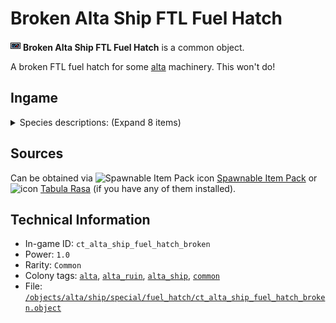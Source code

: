 # Broken Alta Ship FTL Fuel Hatch

<img src="https://raw.githubusercontent.com/Ceterai/Enternia/main/objects/alta/ship/special/fuel_hatch/icon.png" alt="Broken Alta Ship FTL Fuel Hatch icon" loading="lazy" height="16px" width="auto" /> **Broken Alta Ship FTL Fuel Hatch** is a common object.

A broken FTL fuel hatch for some [alta](https://ceterai.github.io/MyEnternia/Wiki/Tags/Alta) machinery. This won't do!

## Ingame

<details markdown="1"><summary>Species descriptions: (Expand 8 items)</summary>

- Alta: A broken piece of acquired tech. Lets you power up the ship using erchius fuel.
- Apex: Converts fuel into freedom.
- Avian: Let's load it up and take to the stars!
- Floran: Let'ss get going!
- Glitch: Excited. Once filled, we may visit another planet.
- Human: A fuel hatch. I can fill this up and explore.
- Hylotl: Fuel is the lifeblood of exploration.
- Novakid: FTL fuel goes in here! When it's fixed...

</details>

## Sources

Can be obtained via <img src="https://raw.githubusercontent.com/Silverfeelin/Starbound-SpawnableItemPack/master/interface/sip/iconSmall.png" alt="Spawnable Item Pack icon" width="18" height="14"/> [Spawnable Item Pack](https://steamcommunity.com/sharedfiles/filedetails/?id=733665104) or <img src="https://steamuserimages-a.akamaihd.net/ugc/263843960696222713/3EC9A7C005541F7D577EBCB8C5736B4EFC9973D6/" alt="icon" width="8" height="12"/> [Tabula Rasa](https://community.playstarbound.com/resources/the-tabula-rasa.3222/) (if you have any of them installed).

## Technical Information

- In-game ID: `ct_alta_ship_fuel_hatch_broken`
- Power: `1.0`
- Rarity: `Common`
- Colony tags: [`alta`](https://ceterai.github.io/MyEnternia/Wiki/Tags/Alta), [`alta_ruin`](https://ceterai.github.io/MyEnternia/Wiki/Tags/AltaRuin), [`alta_ship`](https://ceterai.github.io/MyEnternia/Wiki/Tags/AltaShip), [`common`](https://ceterai.github.io/MyEnternia/Wiki/Tags/Common)
- File: [`/objects/alta/ship/special/fuel_hatch/ct_alta_ship_fuel_hatch_broken.object`](https://github.com/Ceterai/Enternia/blob/main/objects/alta/ship/special/fuel_hatch/ct_alta_ship_fuel_hatch_broken.object)
